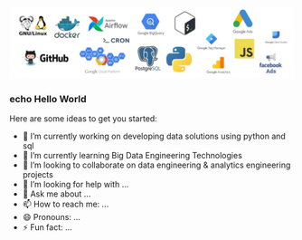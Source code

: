 ![image info](tech-stack.jpeg)

### echo Hello World


Here are some ideas to get you started:

- 🔭 I’m currently working on developing data solutions using python and sql
- 🌱 I’m currently learning Big Data Engineering Technologies
- 👯 I’m looking to collaborate on data engineering & analytics engineering projects
- 🤔 I’m looking for help with ...
- 💬 Ask me about ...
- 📫 How to reach me: ...
- 😄 Pronouns: ...
- ⚡ Fun fact: ...

